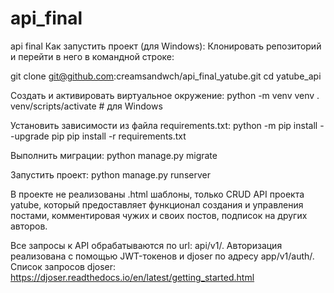# api_final
api final
Как запустить проект (для Windows):
Клонировать репозиторий и перейти в него в командной строке:

git clone git@github.com:creamsandwch/api_final_yatube.git
cd yatube_api

Cоздать и активировать виртуальное окружение:
python -m venv venv
. venv/scripts/activate # для Windows

Установить зависимости из файла requirements.txt:
python -m pip install --upgrade pip
pip install -r requirements.txt

Выполнить миграции:
python manage.py migrate

Запустить проект:
python manage.py runserver

В проекте не реализованы .html шаблоны, только CRUD API проекта yatube,
который предоставляет функционал создания и управления постами,
комментировая чужих и своих постов, подписок на других авторов.

Все запросы к API обрабатываются по url: api/v1/. Авторизация реализована 
с помощью JWT-токенов и djoser по адресу app/v1/auth/. 
Список запросов djoser: https://djoser.readthedocs.io/en/latest/getting_started.html


